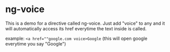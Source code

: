ng-voice
========

This is a demo for a directive called ng-voice. Just add "voice" to any <a> and it will automatically access its href everytime the text inside is called.

example: <code><a href=""google.com voice>Google</a></code> (this will open google everytime you say "Google")
